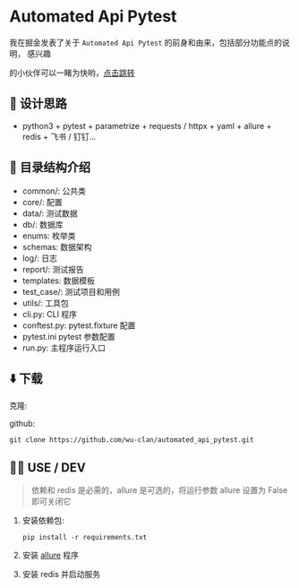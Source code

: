# Automated Api Pytest

我在掘金发表了关于 `Automated Api Pytest` 的前身和由来，包括部分功能点的说明， 感兴趣

的小伙伴可以一睹为快哟，[点击跳转](https://juejin.cn/post/7224314619867136037)

## 🧠 设计思路

- python3 + pytest + parametrize + requests / httpx + yaml + allure + redis + 飞书 / 钉钉...

## 🌴 目录结构介绍

- common/: 公共类
- core/: 配置
- data/: 测试数据
- db/: 数据库
- enums: 枚举类
- schemas: 数据架构
- log/: 日志
- report/: 测试报告
- templates: 数据模板
- test_case/: 测试项目和用例
- utils/: 工具包
- cli.py: CLI 程序
- conftest.py: pytest.fixture 配置
- pytest.ini pytest 参数配置
- run.py: 主程序运行入口

## ⬇️ 下载

克隆:

github:

```shell
git clone https://github.com/wu-clan/automated_api_pytest.git
```

## 🧑‍💻 USE / DEV

> 依赖和 redis 是必需的，allure 是可选的，将运行参数 allure 设置为 False 即可关闭它

1. 安装依赖包:

    ```shell
    pip install -r requirements.txt
    ```

2. 安装 [allure](https://www.yuque.com/poloyy/python/aiqlmi) 程序
3. 安装 redis 并启动服务
